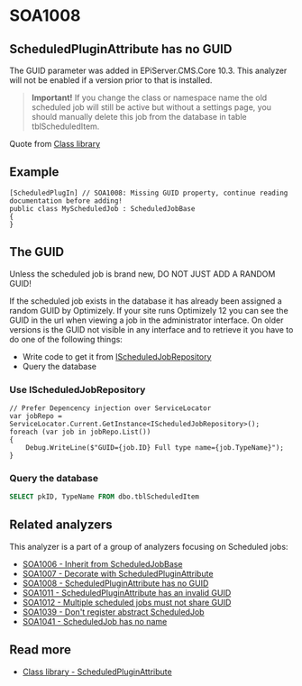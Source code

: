 # SOA1008

## ScheduledPluginAttribute has no GUID

The GUID parameter was added in EPiServer.CMS.Core 10.3.
This analyzer will not be enabled if a version prior to that is installed.

> **Important!** If you change the class or namespace name the old scheduled
job will still be active but without a settings page, you should manually
delete this job from the database in table tblScheduledItem.

Quote from [Class library](https://world.optimizely.com/CsClassLibraries/cms/EPiServer.PlugIn.ScheduledPlugInAttribute?version=12)

## Example

```CSharp
[ScheduledPlugIn] // SOA1008: Missing GUID property, continue reading documentation before adding!
public class MyScheduledJob : ScheduledJobBase
{
}
```

## The GUID

Unless the scheduled job is brand new, DO NOT JUST ADD A RANDOM GUID!

If the scheduled job exists in the database it has already been assigned a
random GUID by Optimizely. If your site runs Optimizely 12 you can see the GUID
in the url when viewing a job in the administrator interface.
On older versions is the GUID not visible
in any interface and to retrieve it you have to do one of the following things:

- Write code to get it from
[IScheduledJobRepository](https://world.optimizely.com/CsClassLibraries/cms/EPiServer.DataAbstraction.IScheduledJobRepository?version=12)
- Query the database

### Use IScheduledJobRepository

```CSharp
// Prefer Depencency injection over ServiceLocator
var jobRepo = ServiceLocator.Current.GetInstance<IScheduledJobRepository>();
foreach (var job in jobRepo.List())
{
	Debug.WriteLine($"GUID={job.ID} Full type name={job.TypeName}");
}
```

### Query the database

```SQL
SELECT pkID, TypeName FROM dbo.tblScheduledItem
```

## Related analyzers

This analyzer is a part of a group of analyzers focusing
on Scheduled jobs:

- [SOA1006 - Inherit from ScheduledJobBase](https://github.com/Stekeblad/stekeblad.optimizely.analyzers/blob/master/doc/Analyzers/SOA1006.md)
- [SOA1007 - Decorate with ScheduledPluginAttribute](https://github.com/Stekeblad/stekeblad.optimizely.analyzers/blob/master/doc/Analyzers/SOA1007.md)
- [SOA1008 - ScheduledPluginAttribute has no GUID](https://github.com/Stekeblad/stekeblad.optimizely.analyzers/blob/master/doc/Analyzers/SOA1008.md)
- [SOA1011 - ScheduledPluginAttribute has an invalid GUID](https://github.com/Stekeblad/stekeblad.optimizely.analyzers/blob/master/doc/Analyzers/SOA1011.md)
- [SOA1012 - Multiple scheduled jobs must not share GUID](https://github.com/Stekeblad/stekeblad.optimizely.analyzers/blob/master/doc/Analyzers/SOA1012.md)
- [SOA1039 - Don't register abstract ScheduledJob](https://github.com/Stekeblad/stekeblad.optimizely.analyzers/blob/master/doc/Analyzers/SOA1039.md)
- [SOA1041 - ScheduledJob has no name](https://github.com/Stekeblad/stekeblad.optimizely.analyzers/blob/master/doc/Analyzers/SOA1041.md)

## Read more
- [Class library - ScheduledPluginAttribute](https://world.optimizely.com/CsClassLibraries/cms/EPiServer.PlugIn.ScheduledPlugInAttribute?version=12)